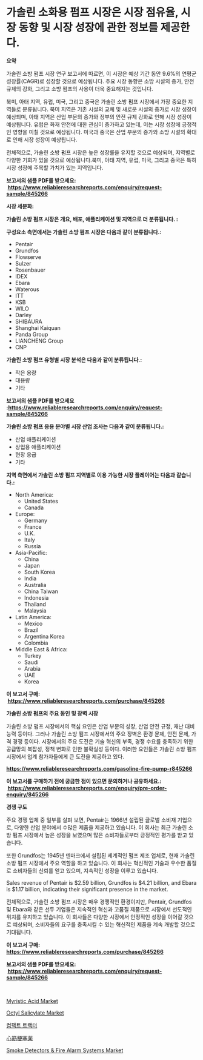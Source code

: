 <p><h1>가솔린 소화용 펌프 시장은 시장 점유율, 시장 동향 및 시장 성장에 관한 정보를 제공한다.</h1></p><p><strong>요약</strong></p>
<p><p>가솔린 소방 펌프 시장 연구 보고서에 따르면, 이 시장은 예상 기간 동안 9.6%의 연평균 성장률(CAGR)로 성장할 것으로 예상됩니다. 주요 시장 동향은 소방 시설의 증가, 안전 규제의 강화, 그리고 소방 펌프의 사용이 더욱 중요해지는 것입니다. </p><p>북미, 아태 지역, 유럽, 미국, 그리고 중국은 가솔린 소방 펌프 시장에서 가장 중요한 지역들로 분류됩니다. 북미 지역은 기존 시설의 교체 및 새로운 시설의 증가로 시장 성장이 예상되며, 아태 지역은 산업 부문의 증가와 정부의 안전 규제 강화로 인해 시장 성장이 예상됩니다. 유럽은 화재 안전에 대한 관심이 증가하고 있는데, 이는 시장 성장에 긍정적인 영향을 미칠 것으로 예상됩니다. 미국과 중국은 산업 부문의 증가와 소방 시설의 확대로 인해 시장 성장이 예상됩니다.</p><p>전체적으로, 가솔린 소방 펌프 시장은 높은 성장률을 유지할 것으로 예상되며, 지역별로 다양한 기회가 있을 것으로 예상됩니다.북미, 아태 지역, 유럽, 미국, 그리고 중국은 특히 시장 성장에 주목할 가치가 있는 지역입니다.</p></p>
<p><strong>보고서의 샘플 PDF를 받으세요: &nbsp;<a href="https://www.reliableresearchreports.com/enquiry/request-sample/845266">https://www.reliableresearchreports.com/enquiry/request-sample/845266</a></strong></p>
<p><strong>시장 세분화:</strong></p>
<p><strong> 가솔린 소방 펌프 시장은 개요, 배포, 애플리케이션 및 지역으로 더 분류됩니다. :</strong></p>
<p><strong>구성요소 측면에서는 가솔린 소방 펌프 시장은 다음과 같이 분류됩니다.:</strong></p>
<p><ul><li>Pentair</li><li>Grundfos</li><li>Flowserve</li><li>Sulzer</li><li>Rosenbauer</li><li>IDEX</li><li>Ebara</li><li>Waterous</li><li>ITT</li><li>KSB</li><li>WILO</li><li>Darley</li><li>SHIBAURA</li><li>Shanghai Kaiquan</li><li>Panda Group</li><li>LIANCHENG Group</li><li>CNP</li></ul></p>
<p><strong> 가솔린 소방 펌프 유형별 시장 분석은 다음과 같이 분류됩니다.:</strong></p>
<p><ul><li>작은 용량</li><li>대용량</li><li>기타</li></ul></p>
<p><strong>보고서의 샘플 PDF를 받으세요 :<a href="https://www.reliableresearchreports.com/enquiry/request-sample/845266">https://www.reliableresearchreports.com/enquiry/request-sample/845266</a></strong></p>
<p><strong> 가솔린 소방 펌프 응용 분야별 시장 산업 조사는 다음과 같이 분류됩니다.:</strong></p>
<p><ul><li>산업 애플리케이션</li><li>상업용 애플리케이션</li><li>현장 응급</li><li>기타</li></ul></p>
<p><strong>지역 측면에서 가솔린 소방 펌프 지역별로 이용 가능한 시장 플레이어는 다음과 같습니다.:</strong></p>
<p><ul>
    <li>
        North America:
        <ul>
            <li>United States</li>
            <li>Canada</li>
        </ul>
    </li>
    <li>
        Europe:
        <ul>
            <li>Germany</li>
            <li>France</li>
            <li>U.K.</li>
            <li>Italy</li>
            <li>Russia</li>
        </ul>
    </li>
    <li>
        Asia-Pacific:
        <ul>
            <li>China</li>
            <li>Japan</li>
            <li>South Korea</li>
            <li>India</li>
            <li>Australia</li>
            <li>China Taiwan</li>
            <li>Indonesia</li>
            <li>Thailand</li>
            <li>Malaysia</li>
        </ul>
    </li>
    <li>
        Latin America:
        <ul>
            <li>Mexico</li>
            <li>Brazil</li>
            <li>Argentina Korea</li>
            <li>Colombia</li>
        </ul>
    </li>
    <li>
        Middle East & Africa:
        <ul>
            <li>Turkey</li>
            <li>Saudi</li>
            <li>Arabia</li>
            <li>UAE</li>
            <li>Korea</li>
        </ul>
    </li>
    </ul></p>
<p><strong>이 보고서 구매: &nbsp;<a href="https://www.reliableresearchreports.com/purchase/845266">https://www.reliableresearchreports.com/purchase/845266</a></strong></p>
<p><strong>가솔린 소방 펌프의 주요 동인 및 장벽 시장</strong></p>
<p><p>가솔린 소방 펌프 시장에서의 핵심 요인은 산업 부문의 성장, 산업 안전 규정, 재난 대비 능력 등이다. 그러나 가솔린 소방 펌프 시장에서의 주요 장벽은 환경 문제, 안전 문제, 가격 경쟁 등이다. 시장에서의 주요 도전은 기술 혁신의 부족, 경쟁 수요를 충족하기 위한 공급망의 복잡성, 정책 변화로 인한 불확실성 등이다. 이러한 요인들은 가솔린 소방 펌프 시장에서 업계 참가자들에게 큰 도전을 제공하고 있다.</p></p>
<p><strong><a href="https://www.reliableresearchreports.com/gasoline-fire-pump-r845266">https://www.reliableresearchreports.com/gasoline-fire-pump-r845266</a></strong></p>
<p><strong>이 보고서를 구매하기 전에 궁금한 점이 있으면 문의하거나 공유하세요.: &nbsp;<a href="https://www.reliableresearchreports.com/enquiry/pre-order-enquiry/845266">https://www.reliableresearchreports.com/enquiry/pre-order-enquiry/845266</a></strong></p>
<p><strong>경쟁 구도</strong></p>
<p><p>주요 경쟁 업체 중 일부를 살펴 보면, Pentair는 1966년 설립된 글로벌 소비재 기업으로, 다양한 산업 분야에서 수많은 제품을 제공하고 있습니다. 이 회사는 최근 가솔린 소방 펌프 시장에서 높은 성장을 보였으며 많은 소비자들로부터 긍정적인 평가를 받고 있습니다. </p><p>또한 Grundfos는 1945년 덴마크에서 설립된 세계적인 펌프 제조 업체로, 현재 가솔린 소방 펌프 시장에서 주요 역할을 하고 있습니다. 이 회사는 혁신적인 기술과 우수한 품질로 소비자들의 신뢰를 얻고 있으며, 지속적인 성장을 이루고 있습니다.</p><p>Sales revenue of Pentair is $2.59 billion, Grundfos is $4.21 billion, and Ebara is $1.17 billion, indicating their significant presence in the market.</p><p>전체적으로, 가솔린 소방 펌프 시장은 매우 경쟁적인 환경이지만, Pentair, Grundfos 및 Ebara와 같은 선두 기업들은 지속적인 혁신과 고품질 제품으로 시장에서 선도적인 위치를 유지하고 있습니다. 이 회사들은 다양한 시장에서 안정적인 성장을 이어갈 것으로 예상되며, 소비자들의 요구를 충족시킬 수 있는 혁신적인 제품을 계속 개발할 것으로 기대됩니다.</p></p>
<p><strong>이 보고서 구매: &nbsp; <a href="https://www.reliableresearchreports.com/purchase/845266">https://www.reliableresearchreports.com/purchase/845266</a></strong></p>
<p><strong>보고서의 샘플 PDF를 받으세요: &nbsp;<a href="https://www.reliableresearchreports.com/enquiry/request-sample/845266">https://www.reliableresearchreports.com/enquiry/request-sample/845266</a></strong><strong></strong></p>
<p>&nbsp;</p>
<p><p><a href="https://issuu.com/reportprime-2/docs/myristic-acid-market-size-2030.pptx">Myristic Acid Market</a></p><p><a href="https://issuu.com/reportprime-2/docs/octyl-salicylate-market-size-2030.pptx">Octyl Salicylate Market</a></p><p><a href="https://github.com/oajzkywllm460/Market-Research-Report-List-1/blob/main/681956518973.md">컴팩트 트랙터</a></p><p><a href="https://github.com/cbigkbh02719/Market-Research-Report-List-1/blob/main/461750120580.md">心筋梗塞薬</a></p><p><a href="https://github.com/provorikovar/Market-Research-Report-List-3/blob/main/smoke-detectors-fire-alarm-systems-market.md">Smoke Detectors & Fire Alarm Systems Market</a></p></p>